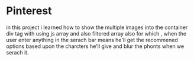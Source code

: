 # Pinterest
in this project i learned how to show the multiple images into the container div tag with using js array and also filtered array also for which , when the user enter anything in the serach bar means he'll get the recommened options based upon the charcters he'll give and blur the phonts when we serach it.
